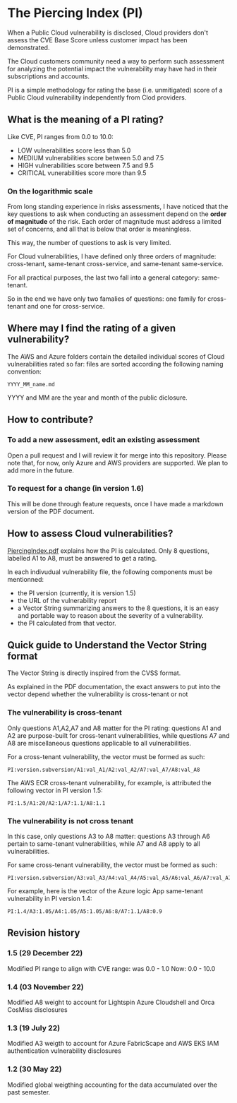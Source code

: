 # The Piercing Index (PI)

When a Public Cloud vulnerability is disclosed, Cloud providers don't assess the CVE Base Score unless customer impact has been demonstrated.

The Cloud customers community need a way to perform such assessment for analyzing the potential impact the vulnerability may have had in their subscriptions and accounts.

PI is a simple methodology for rating the base (i.e. unmitigated) score of a Public Cloud vulnerability independently from Clod providers.

## What is the meaning of a PI rating?

Like CVE, PI ranges from 0.0 to 10.0:
- LOW vulnerabilities score less than 5.0
- MEDIUM vulnerabilities score between 5.0 and 7.5
- HIGH vulnerabilities score between 7.5 and 9.5
- CRITICAL vunerabilities score more than 9.5

### On the logarithmic scale

From long standing experience in risks assessments, I have noticed that the key questions to ask when conducting an assessment depend on the **order of magnitude** of the risk. Each order of magnitude must address a limited set of concerns, and all that is below that order is meaningless.

This way, the number of questions to ask is very limited.

For Cloud vulnerabilities, I have defined only three orders of magnitude: cross-tenant, same-tenant cross-service, and same-tenant same-service.

For all practical purposes, the last two fall into a general category: same-tenant.

So in the end we have only two famalies of questions: one family for cross-tenant and one for cross-service.

## Where may I find the rating of a given vulnerability?

The AWS and Azure folders contain the detailed individual scores of Cloud vulnerabilities rated so far: files are sorted according the following naming convention:

```
YYYY_MM_name.md
```

YYYY and MM are the year and month of the public diclosure.

## How to contribute?

### To add a new assessment, edit an existing assessment

Open a pull request and I will review it for merge into this repository. 
Please note that, for now, only Azure and AWS providers are supported. We plan to add more in the future.

### To request for a change (in version 1.6)

This will be done through feature requests, once I have made a markdown version of the PDF document.

## How to assess Cloud vulnerabilities?

[PiercingIndex.pdf](https://github.com/piercing-index/cloud-vulnerabilities/blob/main/PiercingIndex.pdf) explains how the PI is calculated. Only 8 questions, labelled A1 to A8, must be answered to get a rating.

In each indivudual vulnerability file, the following components must be mentionned:
- the PI version (currently, it is version 1.5)
- the URL of the vulnerability report
- a Vector String summarizing answers to the 8 questions, it is an easy and portable way to reason about the severity of a vulnerability.
- the PI calculated from that vector.

## Quick guide to Understand the Vector String format

The Vector String is directly inspired from the CVSS format.

As explained in the PDF documentation, the exact answers to put into the vector depend whether the vulnerability is cross-tenant or not

### The vulnerability is cross-tenant

Only questions A1,A2,A7 and A8 matter for the PI rating: questions A1 and A2 are purpose-built for cross-tenant vulnerabilities, while questions A7 and A8 are miscellaneous questions applicable to all vulnerabilities.

For a cross-tenant vulnerability, the vector must be formed as such:

```
PI:version.subversion/A1:val_A1/A2:val_A2/A7:val_A7/A8:val_A8
```

The AWS ECR cross-tenant vulnerability, for example, is attributed the following vector in PI version 1.5:

```
PI:1.5/A1:20/A2:1/A7:1.1/A8:1.1
```

### The vulnerability is not cross tenant


In this case, only questions A3 to A8 matter: questions A3 through A6 pertain to same-tenant vulnerabilities, while A7 and A8 apply to all vulnerabilities.


For same cross-tenant vulnerability, the vector must be formed as such:

```
PI:version.subversion/A3:val_A3/A4:val_A4/A5:val_A5/A6:val_A6/A7:val_A7/A8:val_A8
```

For example, here is the vector of the Azure logic App same-tenant vulnerability in PI version 1.4:

```
PI:1.4/A3:1.05/A4:1.05/A5:1.05/A6:8/A7:1.1/A8:0.9
```

## Revision history

### 1.5 (29 December 22)
Modified PI range to align with CVE range: was 0.0 - 1.0
Now: 0.0 - 10.0

### 1.4 (03 November 22)
Modified A8 weight to account for Lightspin Azure Cloudshell and Orca CosMiss disclosures

### 1.3 (19 July 22)
Modified A3 weigth to account for Azure FabricScape and AWS EKS IAM authentication vulnerability disclosures

### 1.2 (30 May 22)
Modified global weigthing accounting for the data accumulated over the past semester.
